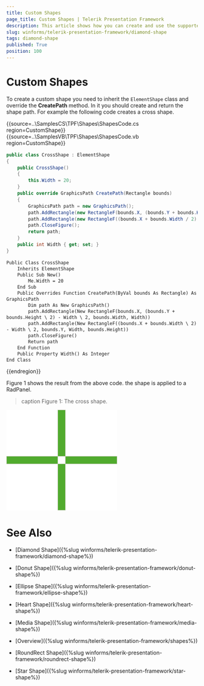 ```yaml
---
title: Custom Shapes
page_title: Custom Shapes | Telerik Presentation Framework
description: This article shows how you can create and use the supported shapes.
slug: winforms/telerik-presentation-framework/diamond-shape
tags: diamond-shape
published: True
position: 100
---
```


# Custom Shapes

To create a custom shape you need to inherit the `ElementShape` class and override the __CreatePath__ method. In it you should create and return the shape path. For example the following code creates a cross shape.

{{source=..\SamplesCS\TPF\Shapes\ShapesCode.cs region=CustomShape}}  
{{source=..\SamplesVB\TPF\Shapes\ShapesCode.vb region=CustomShape}}
````C#
public class CrossShape : ElementShape
{
    public CrossShape()
    {
        this.Width = 20;
    }
    public override GraphicsPath CreatePath(Rectangle bounds)
    {
        GraphicsPath path = new GraphicsPath();
        path.AddRectangle(new RectangleF(bounds.X, (bounds.Y + bounds.Height / 2) - Width / 2, bounds.Width, Width));
        path.AddRectangle(new RectangleF((bounds.X + bounds.Width / 2) - Width / 2, bounds.Y, Width, bounds.Height));
        path.CloseFigure();
        return path;
    }
    public int Width { get; set; }
}

````
````VB.NET
Public Class CrossShape
    Inherits ElementShape
    Public Sub New()
        Me.Width = 20
    End Sub
    Public Overrides Function CreatePath(ByVal bounds As Rectangle) As GraphicsPath
        Dim path As New GraphicsPath()
        path.AddRectangle(New RectangleF(bounds.X, (bounds.Y + bounds.Height \ 2) - Width \ 2, bounds.Width, Width))
        path.AddRectangle(New RectangleF((bounds.X + bounds.Width \ 2) - Width \ 2, bounds.Y, Width, bounds.Height))
        path.CloseFigure()
        Return path
    End Function
    Public Property Width() As Integer
End Class

````  
 
{{endregion}} 

Figure 1 shows the result from the above code. the shape is applied to a RadPanel.

>caption Figure 1: The cross shape.

![custom-shape001](images/custom-shape001.png)




# See Also
* [Diamond Shape]({%slug winforms/telerik-presentation-framework/diamond-shape%})

* [Donut Shape]({%slug winforms/telerik-presentation-framework/donut-shape%})

* [Ellipse Shape]({%slug winforms/telerik-presentation-framework/ellipse-shape%})

* [Heart Shape]({%slug winforms/telerik-presentation-framework/heart-shape%})

* [Media Shape]({%slug winforms/telerik-presentation-framework/media-shape%})

* [Overview]({%slug winforms/telerik-presentation-framework/shapes%})

* [RoundRect Shape]({%slug winforms/telerik-presentation-framework/roundrect-shape%})

* [Star Shape]({%slug winforms/telerik-presentation-framework/star-shape%})

